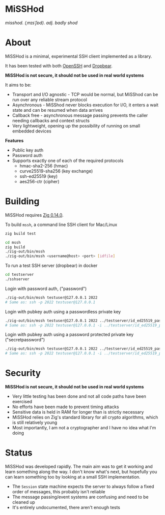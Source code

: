 # MiSSHod

*misshod. (ˌmɪsˈʃɒd). adj. badly shod*

# About

MiSSHod is a minimal, experimental SSH client implemented as a library.

It has been tested with both [OpenSSH](https://github.com/openssh/openssh-portable) and [Dropbear](https://github.com/mkj/dropbear).

**MiSSHod is not secure, it should not be used in real world systems**

It aims to be:

 - Transport and I/O agnostic - TCP would be normal, but MiSShod can be run over any reliable stream protocol
 - Asynchronous - MiSShod never blocks execution for I/O, it enters a wait state and can be resumed when data arrives
 - Callback free - asynchronous message passing prevents the caller needing callbacks and context structs
 - Very lightweight, opening up the possibility of running on small embedded devices

**Features**

 - Public key auth
 - Password auth
 - Supports exactly one of each of the required protocols
    - hmac-sha2-256 (hmac)
    - curve25519-sha256 (key exchange)
    - ssh-ed25519 (key)
    - aes256-ctr (cipher)

# Building

MiSSHod requires [Zig 0.14.0](https://ziglang.org/download/). 

To build `mssh`, a command line SSH client for Mac/Linux

```bash
zig build test
```

```bash
cd mssh
zig build
./zig-out/bin/mssh
./zig-out/bin/mssh <username@host> <port> [idfile]
```

To run a test SSH server (dropbear) in docker

```bash
cd testserver
./sshserver
```

Login with password auth, ("password")

```bash
./zig-out/bin/mssh testuser@127.0.0.1 2022
# Same as: ssh -p 2022 testuser@127.0.0.1
```

Login with pubkey auth using a passwordless private key

```bash
./zig-out/bin/mssh testuser@127.0.0.1 2022 ../testserver/id_ed25519_passwordless
# Same as: ssh -p 2022 testuser@127.0.0.1 -i ../testserver/id_ed25519_passwordless
```

Login with pubkey auth using a password protected private key ("secretpassword")

```bash
./zig-out/bin/mssh testuser@127.0.0.1 2022 ../testserver/id_ed25519_passworded
# Same as: ssh -p 2022 testuser@127.0.0.1 -i ../testserver/id_ed25519_passworded
```

# Security

**MiSSHod is not secure, it should not be used in real world systems**

 - Very little testing has been done and not all code paths have been exercised
 - No efforts have been made to prevent timing attacks
 - Sensitive data is held in RAM for longer than is strictly necessary
 - MiSSHod relies on Zig's standard library for all crypto algorithms, which is still relatively young
 - Most importantly, I am not a cryptographer and I have no idea what I'm doing

# Status

MiSSHod was developed rapidly. The main aim was to get it working and learn something along the way. I don't know what's next, but hopefully you can learn something too by looking at a small SSH implementation.

 - The `Session` state machine expects the server to always follow a fixed order of messages, this probably isn't reliable
 - The message passing/event systems are confusing and need to be cleaned up
 - It's entirely undocumented, there aren't enough tests

